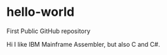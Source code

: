 # hello-world
First Public GitHub repository

Hi I like IBM Mainframe Assembler, but also C and C#.
